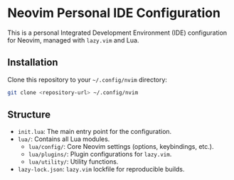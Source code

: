 # Neovim Personal IDE Configuration

This is a personal Integrated Development Environment (IDE) configuration for Neovim, managed with `lazy.vim` and Lua.

## Installation

Clone this repository to your `~/.config/nvim` directory:

```bash
git clone <repository-url> ~/.config/nvim
```

## Structure

- `init.lua`: The main entry point for the configuration.
- `lua/`: Contains all Lua modules.
  - `lua/config/`: Core Neovim settings (options, keybindings, etc.).
  - `lua/plugins/`: Plugin configurations for `lazy.vim`.
  - `lua/utility/`: Utility functions.
- `lazy-lock.json`: `lazy.vim` lockfile for reproducible builds.
